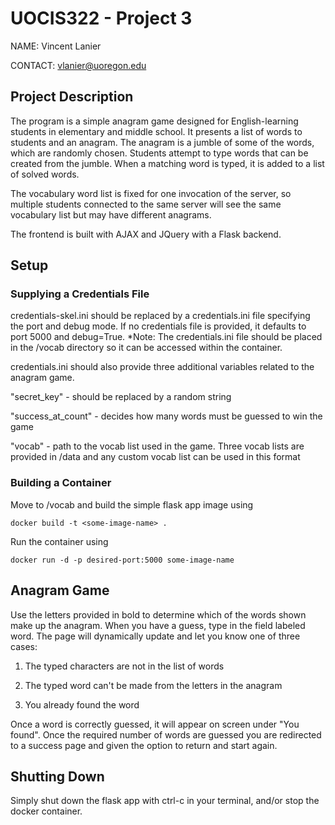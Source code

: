 # UOCIS322 - Project 3 #

NAME: Vincent Lanier

CONTACT: vlanier@uoregon.edu

## Project Description

The program is a simple anagram game designed for English-learning students in elementary and middle school. It presents a list of words to students and an anagram. The anagram is a jumble of some of the words, which are randomly chosen. Students attempt to type words that can be created from the jumble. When a matching word is typed, it is added to a list of solved words.

The vocabulary word list is fixed for one invocation of the server, so multiple students connected to the same server will see the same vocabulary list but may have different anagrams.

The frontend is built with AJAX and JQuery with a Flask backend.

## Setup

### Supplying a Credentials File

credentials-skel.ini should be replaced by a credentials.ini file specifying the port and debug mode. If no credentials file is provided, it defaults to port 5000 and debug=True. *Note: The credentials.ini file should be placed in the /vocab directory so it can be accessed within the container.

credentials.ini should also provide three additional variables related to the anagram game.

"secret_key" - should be replaced by a random string

"success_at_count" - decides how many words must be guessed to win the game

"vocab" - path to the vocab list used in the game. Three vocab lists are provided in /data and any custom vocab list can be used in this format

### Building a Container

Move to /vocab and build the simple flask app image using

```
docker build -t <some-image-name> .
```

Run the container using

```
docker run -d -p desired-port:5000 some-image-name
```

## Anagram Game

Use the letters provided in bold to determine which of the words shown make up the anagram. When you have a guess, type in the field labeled word. 
The page will dynamically update and let you know one of three cases: 

1) The typed characters are not in the list of words

2) The typed word can't be made from the letters in the anagram

3) You already found the word

Once a word is correctly guessed, it will appear on screen under "You found". Once the required number of words are guessed you are redirected to a success page and given the option to return and start again.

## Shutting Down

Simply shut down the flask app with ctrl-c in your terminal, and/or stop the docker container.
